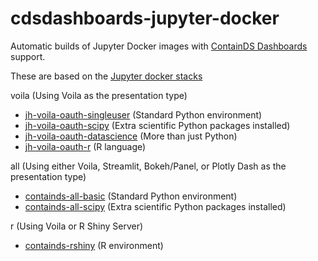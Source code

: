# cdsdashboards-jupyter-docker 

Automatic builds of Jupyter Docker images with [ContainDS Dashboards](https://github.com/ideonate/cdsdashboards) support.

These are based on the [Jupyter docker stacks](https://github.com/jupyter/docker-stacks)

voila (Using Voila as the presentation type)

- [jh-voila-oauth-singleuser](https://hub.docker.com/r/ideonate/jh-voila-oauth-singleuser) (Standard Python environment)
- [jh-voila-oauth-scipy](https://hub.docker.com/r/ideonate/jh-voila-oauth-scipy) (Extra scientific Python packages installed)
- [jh-voila-oauth-datascience](https://hub.docker.com/r/ideonate/jh-voila-oauth-datascience) (More than just Python)
- [jh-voila-oauth-r](https://hub.docker.com/r/ideonate/jh-voila-oauth-r) (R language)

all (Using either Voila, Streamlit, Bokeh/Panel, or Plotly Dash as the presentation type)

- [containds-all-basic](https://hub.docker.com/r/ideonate/containds-all-basic) (Standard Python environment)
- [containds-all-scipy](https://hub.docker.com/r/ideonate/containds-all-scipy) (Extra scientific Python packages installed)

r (Using Voila or R Shiny Server)

- [containds-rshiny](https://hub.docker.com/r/ideonate/containds-rshiny) (R environment)
